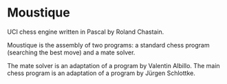 # Moustique


UCI chess engine written in Pascal by Roland Chastain.

Moustique is the assembly of two programs: a standard chess program (searching the best move) and a mate solver.

The mate solver is an adaptation of a program by Valentin Albillo. The main chess program is an adaptation of a program by Jürgen Schlottke.

